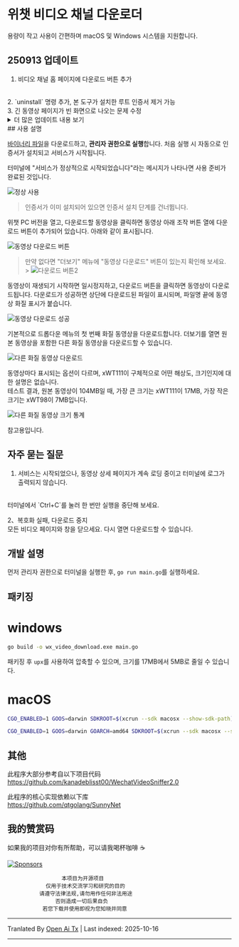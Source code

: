 # 위챗 비디오 채널 다운로더

용량이 작고 사용이 간편하며 macOS 및 Windows 시스템을 지원합니다.

## 250913 업데이트

1. 비디오 채널 홈 페이지에 다운로드 버튼 추가
<br/>
2. `uninstall` 명령 추가, 본 도구가 설치한 루트 인증서 제거 가능
<br/>
3. 긴 동영상 페이지가 빈 화면으로 나오는 문제 수정

<details><summary>더 많은 업데이트 내용 보기</summary>

## 250808 업데이트

1. 위챗 최신 버전에서 다운로드 버튼이 없는 문제 수정


## 250621 업데이트

1. 다운로드 시 ‘진행률’ 표시 효과 최적화
<br/>
2. `download` 명령 추가, 터미널에서 동영상 다운로드 및 복호화 가능. 1GB 이상 동영상은 이 방식을 권장
<br/>

```bash
# 使用方式
./wx_video_download_xx download --url "视频地址" --key 解密key --filename "文件名"
# 视频地址、文件名参数需要双引号包裹。解密key不用双引号
# 将会下载视频到 `Downloads` 目录，然后解密
```
3、비디오 계정 「더보기」 메뉴에 「인쇄 다운로드 명령」 버튼 추가  
<br/>  
4、설치 인증서 시 일부 오류 메시지가 중국어가 아닌 문제 수정  


## 250514 업데이트  

1、이미지 및 비디오 다운로드 불가 문제 수정  

## 25042501 업데이트  

1、다운로드한 비디오가 재생되지 않는 문제 수정  

## 250425 업데이트  

1、비디오 다운로드 불가 문제 수정  

## 250424 업데이트  

1、다운로드 버튼 스타일 불일치 문제 수정  
<br/>  
2、더보기 버튼 클릭 시 더보기 메뉴가 표시되지 않는 문제 수정  
<br/>  
3、윈도우 시작 실패 시 관리자 권한으로 실행할지 여부 안내 추가  

## 250215 업데이트  

1、콘솔에 다운로드 진행률 표시, 진행률을 알 수 없을 때는 다운로드된 바이트 수 표시  
<br/>  
2、「더보기」 메뉴에 표지 이미지 다운로드 추가  
<br/>  
3、현재 네트워크 장치 자동 감지 및 프록시 적용  
<br/>  
4、명령행 인자로 프록시할 네트워크 장치 및 프로그램에서 사용하는 포트 번호 지정 지원  


```bash
./wx_video_download_xxx --dev=Wi-Fi --port=1080
```
> 일반적으로 장치와 포트 번호를 수동으로 지정할 필요 없이, ./wx_video_download_xxx 를 직접 실행하면 됩니다.

## 241216 업데이트

1. 라이브 방송 재생 다운로드 지원
<br/>
2. macOS 시스템 지원
<br/>
WeChat 버전 3.8.9 (28564)에서 테스트 완료

macOS 사용 설명


```bash
chmod +x ./wx_video_download_darwin_xxx
sudo ./wx_video_download_darwin_xxx
```
이때 파일을 열 수 없다는 메시지가 표시되면 시스템 설정에서 허용한 후, 다시 `sudo ./wx_video_download_darwin_xxx` 명령을 실행하세요.  
<br/>

인증서 설치 과정에서 권한 요청이 나오면 동의하면 됩니다. 이후에는 `sudo` 없이 더블 클릭으로 실행할 수 있습니다.  
<br/>

`macOS` 터미널을 종료할 때는 `Command + c`를 사용하세요. 그렇지 않으면 시스템 프록시가 해제되지 않아 네트워크 접속이 불가능해질 수 있습니다.  
<br/>

> 네트워크 접속이 안 될 경우 시스템 프록시를 확인하고 수동으로 해제하세요.

<br/>

## 241106 업데이트

1. 처음이 아닌 영상이 다운로드 후 재생되지 않는 문제를 수정했습니다.

이제 페이지 상의 「더 많은 추천」 동영상을 클릭해 다운로드한 영상이 정상적으로 재생됩니다.  
<br>
「복호화 실패, 다운로드 중지」 메시지가 뜰 경우 모든 영상 페이지와 창을 닫고 다시 열면 다운로드가 가능합니다.

## 241104 업데이트

1. 다양한 화질의 영상 다운로드를 지원합니다.  
<br>
2. 다운로드한 영상에서 진행바를 드래그할 수 없는 문제를 수정했습니다.  
<br>
3. 긴 영상의 내용이 로드되지 않은 상태에서 다운로드해 영상이 재생되지 않거나 불완전한 문제를 수정했습니다.  
<br>
4. 일부 영상을 이미지로 잘못 판단해 다운로드할 수 없는 문제를 수정했습니다.  
<br>
5. 라이브 방송실이 계속 로딩되는 문제를 수정했습니다.

![다운로드 버튼2](https://raw.githubusercontent.com/ltaoo/wx_channels_download/main/assets/screenshot13.png)

다양한 화질 영상에 대한 자세한 내용은 아래 사용 설명을 참고하세요.

## 241102 업데이트


「더보기」 드롭다운 메뉴에 「동영상 다운로드」 버튼을 추가하여, 다양한 상세 페이지 레이아웃으로 인해 다운로드 버튼이 없는 문제를 해결했습니다.

![다운로드 버튼2](https://raw.githubusercontent.com/ltaoo/wx_channels_download/main/assets/screenshot10.png)

## 241101 업데이트

이제 수동으로 인증서를 다운로드하여 설치할 필요가 없습니다.
<br>
다운로드 시 `lib/jszip.min.js` 를 찾을 수 없다는 문제를 수정했습니다.

## 241031 업데이트

이전에 페이지에서 다운로드가 불가능했던 문제가 다시 발생하여, 이번에는 압축 파일로 다운로드하도록 변경했습니다. 동영상은 압축 파일 내에 포함됩니다.
현재는 작동하지만, 앞으로도 계속 작동한다고 보장할 수는 없습니다.

더 안정적인 [WechatVideoSniffer2.0](https://github.com/kanadeblisst00/WechatVideoSniffer2.0) 사용을 권장합니다.

## 241030 업데이트

동영상 콘텐츠가 여러 장의 이미지인 경우에도 다운로드 버튼이 표시됩니다. 클릭하면 모든 이미지를 포함한 압축 파일을 다운로드합니다.

## 241022 업데이트

동영상이 삭제되었을 때 「삭제됨」이 제대로 표시되지 않고 계속 로딩 상태로 남아 있던 문제를 수정했습니다.
다운로드 버튼 스타일을 다른 작업 버튼과 동일하게 변경했습니다.

## 241016 업데이트

이전 버전에서는 다시 다운로드가 불가능했으나, 페이지에서 직접 다운로드하는 방식으로 되돌리니 정상 작동했습니다. 이는 위챗 클라이언트 버전과 관련이 있을 수 있는데, 이 부분은 잘 모릅니다.
만약 241016 버전이 작동하지 않는다면 다른 버전을 시도해 보시기 바랍니다.
현재 제 위챗 클라이언트 버전은 `Weixin 3.9.12.17`이며 정상적으로 다운로드됩니다.

## 241011 업데이트

동영상 채널이 또 다시 개편되어 페이지에서 직접 다운로드가 불가능해졌습니다. 다운로드 버튼을 클릭하면 동영상 링크가 클립보드에 복사되고, 구글이나 다른 브라우저에서 열어 다운로드하도록 변경했습니다.
또한 여러 동영상을 테스트한 결과 대부분 직접 다운로드가 가능하며 암호화된 동영상은 없습니다. 따라서 암호화된 동영상이 있다면 새 버전에서 다운로드 실패할 수 있습니다.

> 페이지에서 직접 다운로드는 이론상 여전히 가능하지만 구현이 훨씬 복잡해져서 나중에 다시 연구해 보겠습니다.

</details>
## 사용 설명

[바이너리 파일](https://github.com/ltaoo/wx_channels_download/releases)을 다운로드하고, **관리자 권한으로 실행**합니다. 처음 실행 시 자동으로 인증서가 설치되고 서비스가 시작됩니다.

터미널에 "서비스가 정상적으로 시작되었습니다"라는 메시지가 나타나면 사용 준비가 완료된 것입니다.

![정상 사용](https://raw.githubusercontent.com/ltaoo/wx_channels_download/main/assets/screenshot8.png)

> 인증서가 이미 설치되어 있으면 인증서 설치 단계를 건너뜁니다.

위챗 PC 버전을 열고, 다운로드할 동영상을 클릭하면 동영상 아래 조작 버튼 열에 다운로드 버튼이 추가되어 있습니다. 아래와 같이 표시됩니다.

![동영상 다운로드 버튼](https://raw.githubusercontent.com/ltaoo/wx_channels_download/main/assets/screenshot1.png)

> 만약 없다면 "더보기" 메뉴에 "동영상 다운로드" 버튼이 있는지 확인해 보세요. <br> > ![다운로드 버튼2](https://raw.githubusercontent.com/ltaoo/wx_channels_download/main/assets/screenshot10.png)

동영상이 재생되기 시작하면 일시정지하고, 다운로드 버튼을 클릭하면 동영상이 다운로드됩니다. 다운로드가 성공하면 상단에 다운로드된 파일이 표시되며, 파일명 끝에 동영상 화질 표시가 붙습니다.

![동영상 다운로드 성공](https://raw.githubusercontent.com/ltaoo/wx_channels_download/main/assets/screenshot2.png)

기본적으로 드롭다운 메뉴의 첫 번째 화질 동영상을 다운로드합니다. 더보기를 열면 원본 동영상을 포함한 다른 화질 동영상을 다운로드할 수 있습니다.

![다른 화질 동영상 다운로드](https://raw.githubusercontent.com/ltaoo/wx_channels_download/main/assets/screenshot13.png)
<br>

동영상마다 표시되는 옵션이 다르며, xWT111이 구체적으로 어떤 해상도, 크기인지에 대한 설명은 없습니다.
<br>
테스트 결과, 원본 동영상이 104MB일 때, 가장 큰 크기는 xWT111이 17MB, 가장 작은 크기는 xWT98이 7MB입니다.

![다른 화질 동영상 크기 통계](https://raw.githubusercontent.com/ltaoo/wx_channels_download/main/assets/screenshot14.png)

참고용입니다.

## 자주 묻는 질문

1. 서비스는 시작되었으나, 동영상 상세 페이지가 계속 로딩 중이고 터미널에 로그가 출력되지 않습니다.
<br>
터미널에서 `Ctrl+C`를 눌러 한 번만 실행을 중단해 보세요.


2、복호화 실패, 다운로드 중지
<br>
모든 비디오 페이지와 창을 닫으세요. 다시 열면 다운로드할 수 있습니다.

## 개발 설명

먼저 관리자 권한으로 터미널을 실행한 후, `go run main.go`를 실행하세요.

## 패키징

# windows

```bash
go build -o wx_video_download.exe main.go
```

패키징 후 `upx`를 사용하여 압축할 수 있으며, 크기를 17MB에서 5MB로 줄일 수 있습니다.

# macOS

```bash
CGO_ENABLED=1 GOOS=darwin SDKROOT=$(xcrun --sdk macosx --show-sdk-path) go build -trimpath -ldflags="-s -w" -o wx_video_download
```

```bash
CGO_ENABLED=1 GOOS=darwin GOARCH=amd64 SDKROOT=$(xcrun --sdk macosx --show-sdk-path) go build -trimpath -ldflags="-s -w" -o wx_video_download
```

## 其他

此程序大部分参考自以下项目代码
<br>
https://github.com/kanadeblisst00/WechatVideoSniffer2.0

此程序的核心实现依赖以下库
<br>
https://github.com/qtgolang/SunnyNet

## 我的赞赏码

如果我的项目对你有所帮助，可以请我喝杯咖啡 ☕️

[![Sponsors](https://sponsorkit-iota.vercel.app/api/sponsors)](https://sponsorkit-iota.vercel.app/api/sponsors)

```text
                 本项目为开源项目
            仅用于技术交流学习和研究的目的
          请遵守法律法规,请勿用作任何非法用途
               否则造成一切后果自负
           若您下载并使用即视为您知晓并同意
```


---

Tranlated By [Open Ai Tx](https://github.com/OpenAiTx/OpenAiTx) | Last indexed: 2025-10-16

---